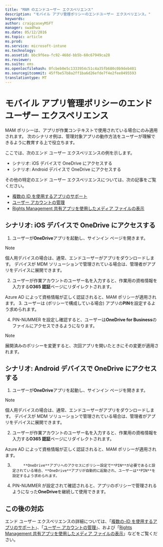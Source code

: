```yaml
---
title: "MAM のエンドユーザー エクスペリエンス"
description: "モバイル アプリ管理ポリシーのエンドユーザー エクスペリエンス。"
keywords: 
author: craigcaseyMSFT
manager: swadhwa
ms.date: 05/12/2016
ms.topic: article
ms.prod: 
ms.service: microsoft-intune
ms.technology: 
ms.assetid: bbc9f6ea-fc92-468d-bb5b-60c67949ca28
ms.reviewer: 
ms.suite: ems
ms.openlocfilehash: 0fcbeb0e5c1333954c51c4a35fb680c0b9deb401
ms.sourcegitcommit: 45ffbe57b8a2ff1ba6d26efde7f4e2fee8495593
translationtype: MT
---
```

# <a name="-"></a>モバイル アプリ管理ポリシーのエンドユーザー エクスペリエンス
MAM ポリシーは、アプリが作業コンテキストで使用されている場合にのみ適用されます。 次のシナリオ例は、管理対象アプリの動作方法をユーザーが理解できるように教育する上で役立ちます。

ここでは、次のエンド ユーザー エクスペリエンスの例を示します。

- シナリオ: iOS デバイスで OneDrive にアクセスする
- シナリオ: Android デバイスで OneDrive にアクセスする

その他の特定のエンド ユーザー エクスペリエンスについては、次の記事をご覧ください。

- [複数の ID を使用するアプリのサポート](https://docs.microsoft.com/intune/deploy-use/end-user-experience-for-mam-enabled-apps-with-microsoft-intune#using-apps-with-multi-identity-support)
- [ユーザー アカウントの管理](https://docs.microsoft.com/intune/deploy-use/end-user-experience-for-mam-enabled-apps-with-microsoft-intune#managing-user-accounts)
- [Rights Management 共有アプリを使用したメディア ファイルの表示](https://docs.microsoft.com/intune/deploy-use/end-user-experience-for-mam-enabled-apps-with-microsoft-intune#viewing-media-files-with-the-rights-management-sharing-app)

## <a name="-ios-onedrive-"></a>シナリオ: iOS デバイスで OneDrive にアクセスする

1. ユーザーが**OneDrive**アプリを起動し、サインイン ページを開きます。
> [!NOTE]
> 個人用デバイスの場合は、通常、エンドユーザーがアプリをダウンロードします。 デバイスが MDM ソリューションで管理されている場合は、管理者がアプリをデバイスに展開できます。

2. ユーザーが作業アカウントのユーザー名を入力すると、作業用の資格情報を入力する**O365 認証**ページにリダイレクトされます。

  Azure AD によって資格情報が正しく認証されると、MAM ポリシーが適用されます。
3. ユーザーは (ポリシーで構成している場合) アプリの**PIN**を設定するよう求められます。

4.  PIN-NUMMER を設定し確認すると、ユーザーは**OneDrive for Business**のファイルにアクセスできるようになります。
> [!NOTE]
> 展開済みのポリシーを変更すると、次回アプリを開いたときにその変更が適用されます。

## <a name="-android-onedrive-"></a>シナリオ: Android デバイスで OneDrive にアクセスする
1. ユーザーが**OneDrive**アプリを起動し、サインイン ページを開きます。
> [!NOTE]
> 個人用デバイスの場合は、通常、エンドユーザーがアプリをダウンロードします。 デバイスが MDM ソリューションで管理されている場合は、管理者がアプリをデバイスに展開できます。

2.  ユーザーが作業アカウントのユーザー名を入力すると、作業用の資格情報を入力する**O365 認証**ページにリダイレクトされます。

  Azure AD によって資格情報が正しく認証されると、MAM ポリシーが適用されます。

3.  
            **OneDrive**アプリへのアクセスにポリシー設定で**PIN**が必要であると設定されている場合、**OneDrive**アプリが自動的に起動され、ユーザーは**PIN**を設定するよう求められます。

4.  PIN-NUMMER が設定されて確認されると、アプリのポリシーで管理されるようになった**OneDrive**を継続して使用できます。

## <a name=""></a>この後の対応
エンド ユーザー エクスペリエンスの詳細については、「[複数の-ID を使用するアプリのサポート](https://docs.microsoft.com/intune/deploy-use/end-user-experience-for-mam-enabled-apps-with-microsoft-intune#using-apps-with-multi-identity-support)」、「[ユーザー アカウントの管理](https://docs.microsoft.com/intune/deploy-use/end-user-experience-for-mam-enabled-apps-with-microsoft-intune#managing-user-accounts)」、および「[Rights Management 共有アプリを使用したメディア ファイルの表示](https://docs.microsoft.com/intune/deploy-use/end-user-experience-for-mam-enabled-apps-with-microsoft-intune#viewing-media-files-with-the-rights-management-sharing-app)」などをご覧ください。
